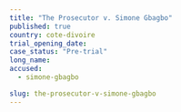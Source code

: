 ```yaml
---
title: "The Prosecutor v. Simone Gbagbo"
published: true
country: cote-divoire
trial_opening_date:
case_status: "Pre-trial"
long_name:
accused:
  - simone-gbagbo

slug: the-prosecutor-v-simone-gbagbo
---
```


